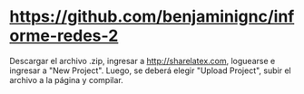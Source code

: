 ﻿# https://github.com/benjaminignc/informe-redes-2
Descargar el archivo .zip, ingresar a http://sharelatex.com, loguearse e ingresar a "New Project". Luego, se deberá elegir "Upload Project", subir el archivo a la página y compilar.
